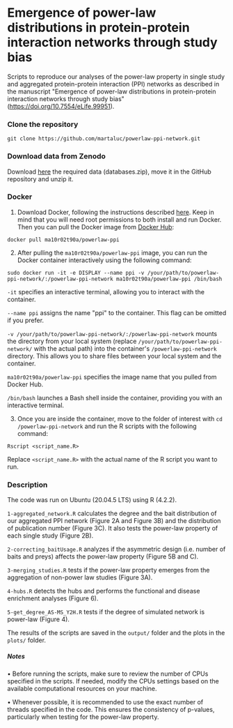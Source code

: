 # Emergence of power-law distributions in protein-protein interaction networks through study bias

Scripts to reproduce our analyses of the power-law property in single study and aggregated protein-protein interaction (PPI) networks as described in the manuscript "Emergence of power-law distributions in protein-protein interaction networks through study bias" (https://doi.org/10.7554/eLife.99951).

### Clone the repository

```
git clone https://github.com/martaluc/powerlaw-ppi-network.git
```

### Download data from Zenodo
Download [here](https://doi.org/10.5281/zenodo.7695121) the required data (databases.zip), move it in the GitHub repository and unzip it.

### Docker
1) Download Docker, following the instructions described [here](https://docs.docker.com/engine/). Keep in mind that you will need root permissions to both install and run Docker. Then you can pull the Docker image from [Docker Hub](https://hub.docker.com/r/ma10r02t90a/powerlaw-ppi):
```
docker pull ma10r02t90a/powerlaw-ppi
```
2) After pulling the `ma10r02t90a/powerlaw-ppi` image, you can run the Docker container interactively using the following command:
```
sudo docker run -it -e DISPLAY --name ppi -v /your/path/to/powerlaw-ppi-network/:/powerlaw-ppi-network ma10r02t90a/powerlaw-ppi /bin/bash
```
`-it` specifies an interactive terminal, allowing you to interact with the container.

`--name ppi` assigns the name "ppi" to the container. This flag can be omitted if you prefer.

`-v /your/path/to/powerlaw-ppi-network/:/powerlaw-ppi-network` mounts the directory from your local system (replace `/your/path/to/powerlaw-ppi-network/` with the actual path) into the container's `/powerlaw-ppi-network` directory. This allows you to share files between your local system and the container.

`ma10r02t90a/powerlaw-ppi` specifies the image name that you pulled from Docker Hub.

`/bin/bash` launches a Bash shell inside the container, providing you with an interactive terminal.


3) Once you are inside the container, move to the folder of interest with `cd /powerlaw-ppi-network` and run the R scripts with the following command:

```
Rscript <script_name.R>
```
Replace `<script_name.R>` with the actual name of the R script you want to run.

### Description
The code was run on Ubuntu (20.04.5 LTS) using R (4.2.2).

`1-aggregated_network.R` calculates the degree and the bait distribution of our aggregated PPI network (Figure 2A and Figure 3B) and the distribution of publication number (Figure 3C). It also tests the power-law property of each single study (Figure 2B).

`2-correcting_baitUsage.R` analyzes if the asymmetric design (i.e. number of baits and preys) affects the power-law property (Figure 5B and C).

`3-merging_studies.R` tests if the power-law property emerges from the aggregation of non-power law studies (Figure 3A).

`4-hubs.R` detects the hubs and performs the functional and disease enrichment analyses (Figure 6).

`5-get_degree_AS-MS_Y2H.R` tests if the degree of simulated network is power-law (Figure 4).

The results of the scripts are saved in the `output/` folder and the plots in the `plots/` folder.


##### Notes
• Before running the scripts, make sure to review the number of CPUs specified in the scripts. If needed, modify the CPUs settings based on the available computational resources on your machine.

• Whenever possible, it is recommended to use the exact number of threads specified in the code. This ensures the consistency of p-values, particularly when testing for the power-law property.
